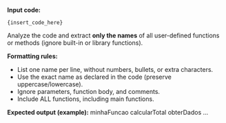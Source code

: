 **Input code:**
```
{insert_code_here}
```

Analyze the code and extract **only the names** of all user-defined functions or methods (ignore built-in or library functions).

**Formatting rules:**
- List one name per line, without numbers, bullets, or extra characters.
- Use the exact name as declared in the code (preserve uppercase/lowercase).
- Ignore parameters, function body, and comments.
- Include ALL functions, including main functions.

**Expected output (example):**
minhaFuncao
calcularTotal
obterDados
...